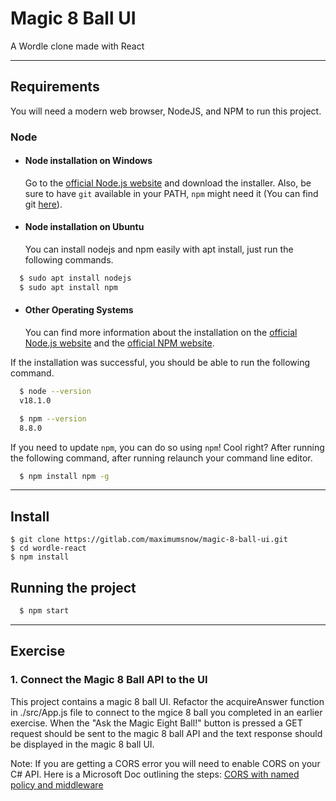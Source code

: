 # Magic 8 Ball UI

A Wordle clone made with React

---

## Requirements

You will need a modern web browser, NodeJS, and NPM to run this project.

### Node

- #### Node installation on Windows

   Go to the [official Node.js website](https://nodejs.org/) and download the installer.
Also, be sure to have `git` available in your PATH, `npm` might need it (You can find git [here](https://git-scm.com/)).

- #### Node installation on Ubuntu

  You can install nodejs and npm easily with apt install, just run the following commands.

```bash
  $ sudo apt install nodejs
  $ sudo apt install npm
```

- #### Other Operating Systems
  
  You can find more information about the installation on the [official Node.js website](https://nodejs.org/) and the [official NPM website](https://npmjs.org/).

If the installation was successful, you should be able to run the following command.

```bash
  $ node --version
  v18.1.0

  $ npm --version
  8.8.0
```

If you need to update `npm`, you can do so using `npm`! Cool right? After running the following command, after running relaunch your command line editor.

```bash
  $ npm install npm -g
```

---

## Install

    $ git clone https://gitlab.com/maximumsnow/magic-8-ball-ui.git
    $ cd wordle-react
    $ npm install

## Running the project

```bash
  $ npm start
```

---

## Exercise

### 1. Connect the Magic 8 Ball API to the UI

This project contains a magic 8 ball UI. Refactor the acquireAnswer function in ./src/App.js file to connect to the mgice 8 ball you completed in an earlier exercise. When the "Ask the Magic Eight Ball!" button is pressed a GET request should be sent to the magic 8 ball API and the text response should be displayed in the magic 8 ball UI.

Note: If you are getting a CORS error you will need to enable CORS on your C# API. Here is a Microsoft Doc outlining the steps: [CORS with named policy and middleware](https://docs.microsoft.com/en-us/aspnet/core/security/cors?view=aspnetcore-6.0)

